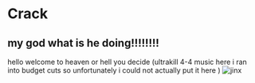 # Crack
## my god what is he doing!!!!!!!!
hello welcome to heaven or hell you decide 
(ultrakill 4-4 music here i ran into budget cuts so unfortunately i could not actually put it here )
![jinx](https://i.pinimg.com/736x/ae/de/1c/aede1ce801d791b97bbc84bacf330bd8.jpg)
